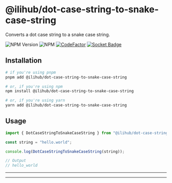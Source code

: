 # @ilihub/dot-case-string-to-snake-case-string

Converts a dot case string to a snake case string.

![NPM Version](https://img.shields.io/npm/v/%40ilihub%2Fdot-case-string-to-snake-case-string?color=33cd56&logo=npm)
![NPM](https://img.shields.io/npm/l/%40ilihub%2Fdot-case-string-to-snake-case-string)
[![CodeFactor](https://www.codefactor.io/repository/github/ilihub/npm/badge)](https://www.codefactor.io/repository/github/ilihub/npm)
[![Socket Badge](https://socket.dev/api/badge/npm/package/@ilihub/dot-case-string-to-snake-case-string)](https://socket.dev/npm/package/@ilihub/dot-case-string-to-snake-case-string)

## Installation

```bash
# if you're using pnpm
pnpm add @ilihub/dot-case-string-to-snake-case-string

# or, if you're using npm
npm install @ilihub/dot-case-string-to-snake-case-string

# or, if you're using yarn
yarn add @ilihub/dot-case-string-to-snake-case-string
```

## Usage

```javascript
import { DotCaseStringToSnakeCaseString } from "@ilihub/dot-case-string-to-snake-case-string";

const string = "hello.world";

console.log(DotCaseStringToSnakeCaseString(string));

// Output
// hello_world
```

---

<!-- sponsors_and_backers_section_start -->

<!-- sponsors_and_backers_section_end -->

---
